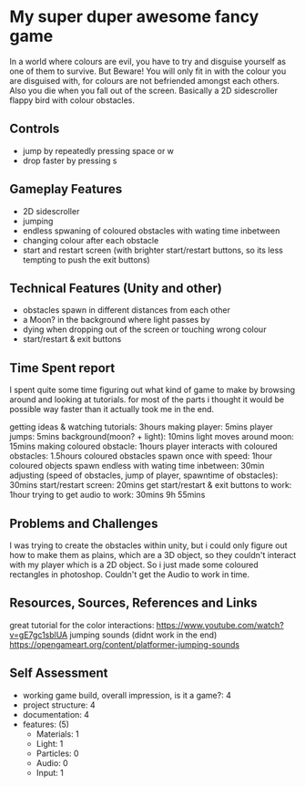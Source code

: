 # My super duper awesome fancy game
In a world where colours are evil, you have to try and disguise yourself as one of them to survive. But Beware! 
You will only fit in with the colour you are disguised with, for colours are not befriended amongst each others.
Also you die when you fall out of the screen.
Basically a 2D sidescroller flappy bird with colour obstacles.

## Controls
- jump by repeatedly pressing space or w
- drop faster by pressing s

## Gameplay Features
- 2D sidescroller
- jumping
- endless spwaning of coloured obstacles with wating time inbetween
- changing colour after each obstacle
- start and restart screen (with brighter start/restart buttons, so its less tempting to push the exit buttons)

## Technical Features (Unity and other)
- obstacles spawn in different distances from each other
- a Moon? in the background where light passes by
- dying when dropping out of the screen or touching wrong colour
- start/restart & exit buttons


## Time Spent report
I spent quite some time figuring out what kind of game to make by browsing around and looking at tutorials.
for most of the parts i thought it would be possible way faster than it actually took me in the end.

getting ideas & watching tutorials: 3hours
making player: 5mins
player jumps: 5mins
background(moon? + light): 10mins
light moves around moon: 15mins
making coloured obstacle: 1hours
player interacts with coloured obstacles: 1.5hours
coloured obstacles spawn once with speed: 1hour
coloured objects spawn endless with wating time inbetween: 30min
adjusting (speed of obstacles, jump of player, spawntime of obstacles): 30mins
start/restart screen: 20mins
get start/restart & exit buttons to work: 1hour
trying to get audio to work: 30mins
9h 55mins

## Problems and Challenges
I was trying to create the obstacles within unity, but i could only figure out how to make them as plains, which are a 3D object, so they couldn't interact with my player
which is a 2D object. So i just made some coloured rectangles in photoshop. 
Couldn't get the Audio to work in time.

## Resources, Sources, References and Links

great tutorial for the color interactions:
https://www.youtube.com/watch?v=gE7gc1sblUA
jumping sounds (didnt work in the end)
https://opengameart.org/content/platformer-jumping-sounds

## Self Assessment
 - working game build, overall impression, is it a game?: 4
 - project structure: 4
 - documentation: 4
 - features: (5)
    - Materials: 1
    - Light: 1
    - Particles: 0
    - Audio: 0
    - Input: 1
